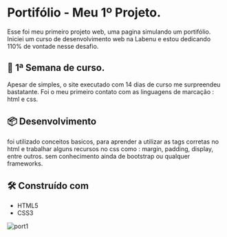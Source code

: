 # Portifólio - Meu 1º Projeto.

Esse foi meu primeiro projeto web, uma pagina simulando um portifólio.
Iniciei um curso de desenvolvimento web na Labenu e estou dedicando 110% de vontade nesse desafio.

  ## 🚀 1ª Semana de curso.

Apesar de simples, o site executado com 14 dias de curso me surpreendeu bastatante. 
Foi o meu primeiro contato com as linguagens de marcação : html e css.

## 📦 Desenvolvimento

foi utilizado conceitos basicos, para aprender a utilizar as tags corretas no html e trabalhar alguns recursos no css como : margin, padding, display, entre outros.
sem conhecimento ainda de bootstrap ou qualquer frameworks. 

## 🛠️ Construído com
* HTML5
* CSS3

![port1](https://user-images.githubusercontent.com/77758983/110253114-5cc97e00-7f67-11eb-8d02-b1f17037f9f3.png)


